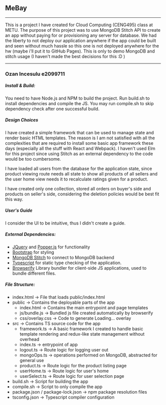 ## MeBay
---

This is a project I have created for Cloud Computing (CENG495) class at METU.
The purpose of this project was to use MongoDB Stitch API to create an app without paying for or provisioning any server for database. We had the liberty to not deploy our application anywhere if the app could be built and seen without much hassle so this one is not deployed anywhere for the hw (maybe i'll put it to GitHub Pages). This is only to demo MongoDB and stitch usage (I haven't made the best decisions for this :D )

---

### Ozan Incesulu e2099711


##### Install & Build:

You need to have Node.js and NPM to build the project.
Run build.sh to install dependencies and compile the JS.
You may run compile.sh to skip dependency check after one successful build.

##### Design Choices

I have created a simple framework that can be used to manage state and render basic HTML templates. The reason is I am not satisfied with all the complexities that are required to install some basic app framework these days (especially all the stuff with React and Webpack). I haven't used Elm for this project since using Stitch as an external dependency to the code would be too cumbersome.

I have loaded all users from the database for the application state, since product viewing route needs all state to show all products of all sellers and the user home view needs it to recalculate ratings given for a product.

I have created only one collection, stored all orders on buyer's side and products on seller's side, considering the deletion policies would be best fit this way.

##### User's Guide

I consider the UI to be intuitive, thus I didn't create a guide.

##### External Dependencies:
* [JQuery](https://jquery.com/) and [Popper.js](https://popper.js.org/) for functionality
* [Bootstrap](https://getbootstrap.com/) for styling
* [MongoDB Stitch](https://www.mongodb.com/cloud/stitch) to connect to MongoDB backend
* [Typescript](https://www.typescriptlang.org/) for static type checking of the application.
* [Browserify](http://browserify.org/) Library bundler for client-side JS applications, used to bundle different files.

##### File Structure:
* index.html -> File that loads public/index.html
* public -> Contains the deployable parts of the app
  * index.html -> Contains the main entrypoint and page templates
  * js/bundle.js -> Bundled js file created automatically by browserify
  * css/overlay.css -> Code to generate Loading... overlay
* src -> Contains TS source code for the app
  * framework.ts -> A basic framework I created to handle basic template rendering and redux-like state management without overhead
  * index.ts -> entrypoint of app
  * logout.ts -> Route logic for logging user out
  * mongoOps.ts -> operations performed on MongoDB, abstracted for general use
  * product.ts -> Route logic for the product listing page
  * userHome.ts -> Route logic for user's home 
  * userSelect.ts -> Route logic for user selection page
* build.sh -> Script for building the app
* compile.sh -> Script to only compile the app
* package.json / package-lock.json -> npm package resolution files
* tsconfig.json -> Typescript compiler configuration